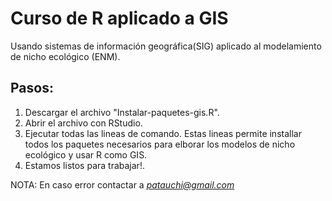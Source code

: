 # Curso de R aplicado a GIS

Usando sistemas de información geográfica(SIG) aplicado al modelamiento de nicho ecológico (ENM).

## Pasos:

1. Descargar el archivo "Instalar-paquetes-gis.R".
2. Abrir el archivo con RStudio.
3. Ejecutar todas las lineas de comando. Estas lineas permite installar todos los paquetes necesarios para elborar los modelos de nicho ecológico y usar R como GIS.
4. Estamos listos para trabajar!.




NOTA: En caso error contactar a *patauchi@gmail.com*
